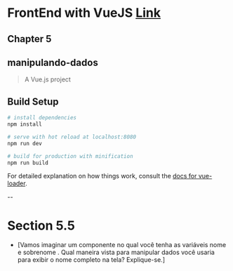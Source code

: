 # FrontEnd with VueJS [Link](https://www.casadocodigo.com.br/products/livro-frontend-vue)
## Chapter 5
## manipulando-dados

> A Vue.js project

## Build Setup

``` bash
# install dependencies
npm install

# serve with hot reload at localhost:8080
npm run dev

# build for production with minification
npm run build
```

For detailed explanation on how things work, consult the [docs for vue-loader](http://vuejs.github.io/vue-loader).


--
# Section 5.5

- [Vamos imaginar um componente no qual você tenha as
variáveis nome e sobrenome . Qual maneira vista para
manipular dados você usaria para exibir o nome completo na
tela? Explique-se.]